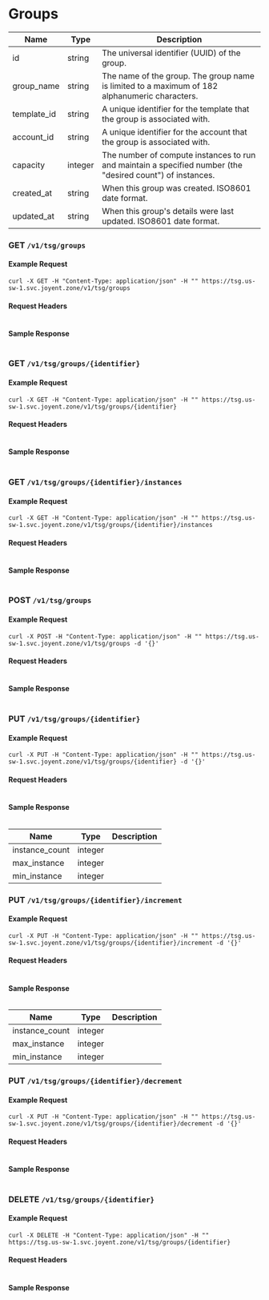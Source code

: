 # Groups

| Name        | Type    | Description                                                                                                |
| ----------- | ------- | ---------------------------------------------------------------------------------------------------------- |
| id          | string  | The universal identifier (UUID) of the group.                                                              |
| group_name  | string  | The name of the group. The group name is limited to a maximum of 182 alphanumeric characters.              |
| template_id | string  | A unique identifier for the template that the group is associated with.                                    |
| account_id  | string  | A unique identifier for the account that the group is associated with.                                     |
| capacity    | integer | The number of compute instances to run and maintain a specified number (the "desired count") of instances. |
| created_at  | string  | When this group was created. ISO8601 date	format.                                                          |
| updated_at  | string  | When this group's details were last updated. ISO8601 date format.                                          |

### GET `/v1/tsg/groups`

#### Example Request

```
curl -X GET -H "Content-Type: application/json" -H "" https://tsg.us-sw-1.svc.joyent.zone/v1/tsg/groups
```


#### Request Headers 

```

```

#### Sample Response

```

```

### GET `/v1/tsg/groups/{identifier}`

#### Example Request

```
curl -X GET -H "Content-Type: application/json" -H "" https://tsg.us-sw-1.svc.joyent.zone/v1/tsg/groups/{identifier}
```


#### Request Headers 

```

```

#### Sample Response

```

```

### GET `/v1/tsg/groups/{identifier}/instances`

#### Example Request

```
curl -X GET -H "Content-Type: application/json" -H "" https://tsg.us-sw-1.svc.joyent.zone/v1/tsg/groups/{identifier}/instances
```


#### Request Headers 

```

```

#### Sample Response

```

```

### POST `/v1/tsg/groups`

#### Example Request

```
curl -X POST -H "Content-Type: application/json" -H "" https://tsg.us-sw-1.svc.joyent.zone/v1/tsg/groups -d '{}'

```


#### Request Headers 

```

```

#### Sample Response

```

```

### PUT `/v1/tsg/groups/{identifier}`

#### Example Request

```
curl -X PUT -H "Content-Type: application/json" -H "" https://tsg.us-sw-1.svc.joyent.zone/v1/tsg/groups/{identifier} -d '{}'
```


#### Request Headers 

```

```

#### Sample Response

```

```

| Name           | Type    | Description |
| -------------- | ------- | ----------- |
| instance_count | integer |             |
| max_instance   | integer |             |
| min_instance   | integer |             |


### PUT `/v1/tsg/groups/{identifier}/increment`

#### Example Request

```
curl -X PUT -H "Content-Type: application/json" -H "" https://tsg.us-sw-1.svc.joyent.zone/v1/tsg/groups/{identifier}/increment -d '{}'
```


#### Request Headers 

```

```

#### Sample Response

```

```

| Name           | Type    | Description |
| -------------- | ------- | ----------- |
| instance_count | integer |             |
| max_instance   | integer |             |
| min_instance   | integer |             |

### PUT `/v1/tsg/groups/{identifier}/decrement`

#### Example Request

```
curl -X PUT -H "Content-Type: application/json" -H "" https://tsg.us-sw-1.svc.joyent.zone/v1/tsg/groups/{identifier}/decrement -d '{}'
```


#### Request Headers 

```

```

#### Sample Response

```

```

### DELETE `/v1/tsg/groups/{identifier}`

#### Example Request

```
curl -X DELETE -H "Content-Type: application/json" -H "" https://tsg.us-sw-1.svc.joyent.zone/v1/tsg/groups/{identifier}
```


#### Request Headers 

```

```

#### Sample Response

```

```
